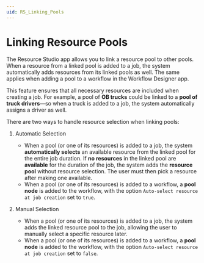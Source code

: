 ```yaml
---
uid: RS_Linking_Pools
---
```


# Linking Resource Pools  

The Resource Studio app allows you to link a resource pool to other pools. When a resource from a linked pool is added to a job, the system automatically adds resources from its linked pools as well. The same applies when adding a pool to a workflow in the Workflow Designer app.  

This feature ensures that all necessary resources are included when creating a job. For example, a pool of **OB trucks** could be linked to a **pool of truck drivers**—so when a truck is added to a job, the system automatically assigns a driver as well.  

There are two ways to handle resource selection when linking pools:  

1. Automatic Selection

   - When a pool (or one of its resources) is added to a job, the system **automatically selects** an available resource from the linked pool for the entire job duration. If **no resources** in the linked pool are **available** for the duration of the job, the system adds the **resource pool** without resource selection. The user must then pick a resource after making one available.  
   - When a pool (or one of its resources) is added to a workflow, a **pool node** is added to the workflow, with the option `Auto-select resource at job creation` set to `true`.  

1. Manual Selection

   - When a pool (or one of its resources) is added to a job, the system adds the linked resource pool to the job, allowing the user to manually select a specific resource later.  
   - When a pool (or one of its resources) is added to a workflow, a **pool node** is added to the workflow, with the option `Auto-select resource at job creation` set to `false`.  
